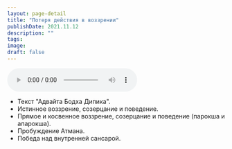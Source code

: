 ```yaml
---
layout: page-detail
title: "Потеря действия в воззрении"
publishDate: 2021.11.12
description: ""
tags:
image:
draft: false
---
```


<audio title="2021.11.12 - Потеря действия в воззрении.mp3" src="https://filer-api.advayta.org/v1.0/public/files/74532" controls=""></audio>

* Текст "Адвайта Бодха Дипика".
* Истинное воззрение, созерцание и поведение.
* Прямое и косвенное воззрение, созерцание и поведение (парокша и апарокша).
* Пробуждение Атмана.
* Победа над внутренней сансарой.

  
